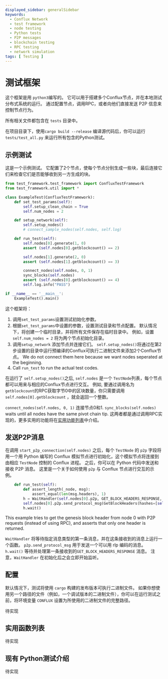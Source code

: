 ```yaml
---
displayed_sidebar: generalSidebar
keywords:
  - Conflux Network
  - test framework
  - node testing
  - Python tests
  - P2P messages
  - blockchain testing
  - RPC testing
  - network simulation
tags: [ Testing ]
---
```


# 测试框架

这个框架是用 `python3`编写的。 它可以用于搭建多个Conflux节点，并在本地测试分布式系统的运行。 通过配置节点，调用RPC，或者向他们直接发送 P2P 信息来控制节点行为。

所有相关文件都包含在 `tests` 目录中。

在项目目录下，使用`cargo build --release` 编译源代码后，你可以运行 `tests/test_all.py` 来运行所有包含的Python测试。

## 示例测试

这是一个示例测试。 它配置了2个节点，使每个节点分别生成一些块，最后连接它们来检查它们是否能够收到另一方生成的块。

```python
from test_framework.test_framework import ConfluxTestFramework
from test_framework.util import *

class ExampleTest(ConfluxTestFramework):
    def set_test_params(self):
        self.setup_clean_chain = True
        self.num_nodes = 2

    def setup_network(self):
        self.setup_nodes()
        # connect_sample_nodes(self.nodes, self.log)

    def run_test(self):
        self.nodes[0].generate(1, 0)
        assert (self.nodes[0].getblockcount() == 2)

        self.nodes[1].generate(2, 0)
        assert (self.nodes[1].getblockcount() == 3)

        connect_nodes(self.nodes, 0, 1)
        sync_blocks(self.nodes)
        assert (self.nodes[0].getblockcount() == 4)
        self.log.info("PASS")

if __name__ == '__main__':
    ExampleTest().main()
```

这个框架将：

1. 调用`set_test_params`设置测试初始化参数。
2. 根据`set_test_params`中设置的参数，设置测试目录和节点配置。 默认情况下，将创建一个临时目录，并将所有文件保存在临时目录中。 例如，设置`self.num_nodes = 2` 将为两个节点初始化目录。
3. 调用`setup_network` 添加节点并连接它们。 `self.setup_nodes()`将通过在第2步设置的目录中运行预编译的Conflux可执行二进制文件来添加2个Conflux节点。 We do not connect them here because we want nodes seperated at the beginning.
4. Call `run_test` to run the actual test codes.

在运行了 `self.setup_nodes()`之后, `self.nodes` 是一个 `TestNode`列表，每个节点都可以用来与相应的Conflux节点进行交互。 例如, 要通过调用名为`getblockcount`的RPC获取字节0中的区块数量，你只需要调用`self.nodes[0].getblockcount` ，就会返回一个整数。

`connect_nodes(self.nodes, 0, 1)` 连接节点0和1. `sync_blocks(self.nodes)` waits until all nodes have the same pivot chain tip. 这两者都是通过调用RPC实现的，更多实用的功能将在[实用功能列表](#utility-function-list)中介绍。

## 发送P2P消息

在调用 `start_p2p_connection(self.nodes)` 之后，每个 `TestNode` 的 `p2p` 字段将用一个用 Python 编写的 Conflux 模拟节点进行初始化，这个模拟节点将连接到由相应 `TestNode` 控制的 Conflux 进程。 之后，你可以在 Python 代码中发送和接收 P2P 消息。 这里是一个关于如何使用 `p2p` 与 Conflux 节点进行交互的示例。

```python
    def run_test(self):
        def assert_length(_node, msg):
            assert_equal(len(msg.headers), 1)
        h = WaitHandler(self.nodes[0].p2p, GET_BLOCK_HEADERS_RESPONSE, assert_length)
        self.nodes[0].p2p.send_protocol_msg(GetBlockHeaders(hashes=[self.nodes[0].p2p.genesis.hash]))
        h.wait()
```

This example tries to get the genesis block header from node 0 with P2P requests (instead of using RPC), and asserts that only one header is returned.

`WaitHandler` 将等待指定消息类型的第一条消息，并在这条接收到的消息上运行一个函数。 `p2p.send_protocol_msg` 用于发送一个可以用 rlp 编码的消息。 `h.wait()` 等待并处理第一条接收到的`GET_BLOCK_HEADERS_RESPONSE` 消息。 注意，`WaitHandler` 在初始化后之会立即开始监听。

## 配置

默认情况下，测试将使用 `cargo` 构建的发布版本可执行二进制文件。 如果你想使用另一个路径的文件（例如，一个调试版本的二进制文件），你可以在运行测试之前，将环境变量 `CONFLUX` 设置为所使用的二进制文件的完整路径。

待实现

## 实用函数列表

待实现

## 现有 Python测试介绍

待实现
